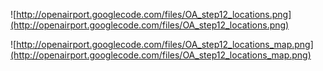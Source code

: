 ![http://openairport.googlecode.com/files/OA_step12_locations.png](http://openairport.googlecode.com/files/OA_step12_locations.png)

![http://openairport.googlecode.com/files/OA_step12_locations_map.png](http://openairport.googlecode.com/files/OA_step12_locations_map.png)